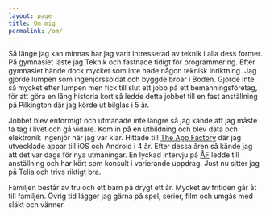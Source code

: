 ```yaml
---
layout: page
title: Om mig
permalink: /om/
---
```

Så länge jag kan minnas har jag varit intresserad av teknik i alla dess former. På gymnasiet läste jag Teknik och fastnade tidigt för programmering. Efter gymnasiet hände dock mycket som inte hade någon teknisk inriktning. Jag gjorde lumpen som ingenjörssoldat och byggde broar i Boden. Gjorde inte så mycket efter lumpen men fick till slut ett jobb på ett bemanningsföretag, för att göra en lång historia kort så ledde detta jobbet till en fast anställning på Pilkington där jag körde ut bilglas i 5 år.

Jobbet blev enformigt och utmanade inte längre så jag kände att jag måste ta tag i livet och gå vidare. Kom in på en utbildning och blev data och elektronik ingenjör när jag var klar. Hittade till [The App Factory](http://www.theappfactory.se/) där jag utvecklade appar till iOS och Android i 4 år. Efter dessa åren så kände jag att det var dags för nya utmaningar. En lyckad intervju på [ÅF](http://www.afconsult.com/) ledde till anställning och har kört som konsult i varierande uppdrag. Just nu sitter jag på Telia och trivs riktigt bra.

Familjen består av fru och ett barn på drygt ett år. Mycket av fritiden går åt till familjen. Övrig tid lägger jag gärna på spel, serier, film och umgås med släkt och vänner.

